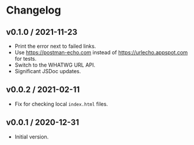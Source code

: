 # Changelog

## v0.1.0 / 2021-11-23

- Print the error next to failed links.
- Use https://postman-echo.com instead of https://urlecho.appspot.com for tests.
- Switch to the WHATWG URL API.
- Significant JSDoc updates.

## v0.0.2 / 2021-02-11

- Fix for checking local `index.html` files.

## v0.0.1 / 2020-12-31

- Initial version.
